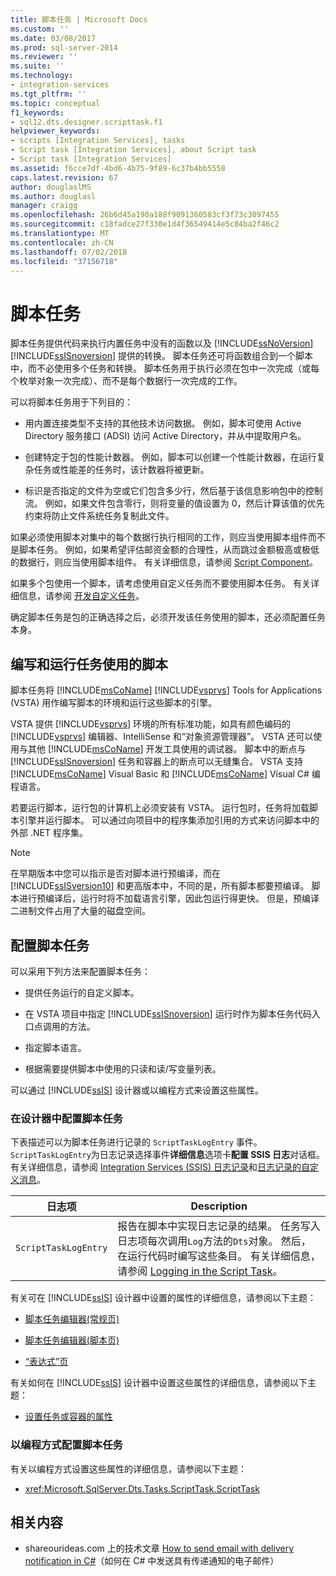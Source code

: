 ```yaml
---
title: 脚本任务 | Microsoft Docs
ms.custom: ''
ms.date: 03/08/2017
ms.prod: sql-server-2014
ms.reviewer: ''
ms.suite: ''
ms.technology:
- integration-services
ms.tgt_pltfrm: ''
ms.topic: conceptual
f1_keywords:
- sql12.dts.designer.scripttask.f1
helpviewer_keywords:
- scripts [Integration Services], tasks
- Script task [Integration Services], about Script task
- Script task [Integration Services]
ms.assetid: f6cce7df-4bd6-4b75-9f89-6c37b4bb5558
caps.latest.revision: 67
author: douglaslMS
ms.author: douglasl
manager: craigg
ms.openlocfilehash: 26b6d45a190a188f9091360583cf3f73c3097455
ms.sourcegitcommit: c18fadce27f330e1d4f36549414e5c84ba2f46c2
ms.translationtype: MT
ms.contentlocale: zh-CN
ms.lasthandoff: 07/02/2018
ms.locfileid: "37156718"
---
```

# <a name="script-task"></a>脚本任务
  脚本任务提供代码来执行内置任务中没有的函数以及 [!INCLUDE[ssNoVersion](../../includes/ssnoversion-md.md)] [!INCLUDE[ssISnoversion](../../includes/ssisnoversion-md.md)] 提供的转换。 脚本任务还可将函数组合到一个脚本中，而不必使用多个任务和转换。 脚本任务用于执行必须在包中一次完成（或每个枚举对象一次完成）、而不是每个数据行一次完成的工作。  
  
 可以将脚本任务用于下列目的：  
  
-   用内置连接类型不支持的其他技术访问数据。 例如，脚本可使用 Active Directory 服务接口 (ADSI) 访问 Active Directory，并从中提取用户名。  
  
-   创建特定于包的性能计数器。 例如，脚本可以创建一个性能计数器，在运行复杂任务或性能差的任务时，该计数器将被更新。  
  
-   标识是否指定的文件为空或它们包含多少行，然后基于该信息影响包中的控制流。 例如，如果文件包含零行，则将变量的值设置为 0，然后计算该值的优先约束将防止文件系统任务复制此文件。  
  
 如果必须使用脚本对集中的每个数据行执行相同的工作，则应当使用脚本组件而不是脚本任务。 例如，如果希望评估邮资金额的合理性，从而跳过金额极高或极低的数据行，则应当使用脚本组件。 有关详细信息，请参阅 [Script Component](../data-flow/transformations/script-component.md)。  
  
 如果多个包使用一个脚本，请考虑使用自定义任务而不要使用脚本任务。 有关详细信息，请参阅 [开发自定义任务](../extending-packages-custom-objects/task/developing-a-custom-task.md)。  
  
 确定脚本任务是包的正确选择之后，必须开发该任务使用的脚本，还必须配置任务本身。  
  
## <a name="writing-and-running-the-script-that-the-task-uses"></a>编写和运行任务使用的脚本  
 脚本任务将 [!INCLUDE[msCoName](../../includes/msconame-md.md)] [!INCLUDE[vsprvs](../../includes/vsprvs-md.md)] Tools for Applications (VSTA) 用作编写脚本的环境和运行这些脚本的引擎。  
  
 VSTA 提供 [!INCLUDE[vsprvs](../../includes/vsprvs-md.md)] 环境的所有标准功能，如具有颜色编码的 [!INCLUDE[vsprvs](../../includes/vsprvs-md.md)] 编辑器、IntelliSense 和“对象资源管理器”。 VSTA 还可以使用与其他 [!INCLUDE[msCoName](../../includes/msconame-md.md)] 开发工具使用的调试器。 脚本中的断点与 [!INCLUDE[ssISnoversion](../../includes/ssisnoversion-md.md)] 任务和容器上的断点可以无缝集合。 VSTA 支持 [!INCLUDE[msCoName](../../includes/msconame-md.md)] Visual Basic 和 [!INCLUDE[msCoName](../../includes/msconame-md.md)] Visual C# 编程语言。  
  
 若要运行脚本，运行包的计算机上必须安装有 VSTA。 运行包时，任务将加载脚本引擎并运行脚本。 可以通过向项目中的程序集添加引用的方式来访问脚本中的外部 .NET 程序集。  
  
> [!NOTE]  
>  在早期版本中您可以指示是否对脚本进行预编译，而在 [!INCLUDE[ssISversion10](../../includes/ssisversion10-md.md)] 和更高版本中，不同的是，所有脚本都要预编译。 脚本进行预编译后，运行时将不加载语言引擎，因此包运行得更快。 但是，预编译二进制文件占用了大量的磁盘空间。  
  
## <a name="configuring-the-script-task"></a>配置脚本任务  
 可以采用下列方法来配置脚本任务：  
  
-   提供任务运行的自定义脚本。  
  
-   在 VSTA 项目中指定 [!INCLUDE[ssISnoversion](../../includes/ssisnoversion-md.md)] 运行时作为脚本任务代码入口点调用的方法。  
  
-   指定脚本语言。  
  
-   根据需要提供脚本中使用的只读和读/写变量列表。  
  
 可以通过 [!INCLUDE[ssIS](../../includes/ssis-md.md)] 设计器或以编程方式来设置这些属性。  
  
### <a name="configuring-the-script-task-in-the-designer"></a>在设计器中配置脚本任务  
 下表描述可以为脚本任务进行记录的 `ScriptTaskLogEntry` 事件。 `ScriptTaskLogEntry`为日志记录选择事件**详细信息**选项卡**配置 SSIS 日志**对话框。 有关详细信息，请参阅 [Integration Services (SSIS) 日志记录](../performance/integration-services-ssis-logging.md)和[日志记录的自定义消息](../custom-messages-for-logging.md)。  
  
|日志项|Description|  
|---------------|-----------------|  
|`ScriptTaskLogEntry`|报告在脚本中实现日志记录的结果。 任务写入日志项每次调用`Log`方法的`Dts`对象。 然后，在运行代码时编写这些条目。 有关详细信息，请参阅 [Logging in the Script Task](../extending-packages-scripting/task/logging-in-the-script-task.md)。|  
  
 有关可在 [!INCLUDE[ssIS](../../includes/ssis-md.md)] 设计器中设置的属性的详细信息，请参阅以下主题：  
  
-   [脚本任务编辑器&#40;常规页&#41;](../general-page-of-integration-services-designers-options.md)  
  
-   [脚本任务编辑器&#40;脚本页&#41;](../script-task-editor-script-page.md)  
  
-   [“表达式”页](../expressions/expressions-page.md)  
  
 有关如何在 [!INCLUDE[ssIS](../../includes/ssis-md.md)] 设计器中设置这些属性的详细信息，请参阅以下主题：  
  
-   [设置任务或容器的属性](../set-the-properties-of-a-task-or-container.md)  
  
### <a name="configuring-the-script-task-programmatically"></a>以编程方式配置脚本任务  
 有关以编程方式设置这些属性的详细信息，请参阅以下主题：  
  
-   <xref:Microsoft.SqlServer.Dts.Tasks.ScriptTask.ScriptTask>  
  
## <a name="related-content"></a>相关内容  
  
-   shareourideas.com 上的技术文章 [How to send email with delivery notification in C#](http://go.microsoft.com/fwlink/?LinkId=237625)（如何在 C# 中发送具有传递通知的电子邮件）  
  
  
